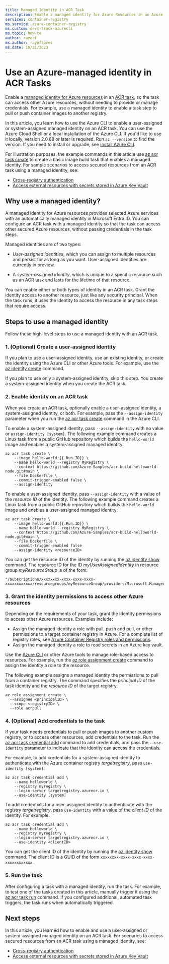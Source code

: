 ```yaml
---
title: Managed Identity in ACR Task
description: Enable a managed identity for Azure Resources in an Azure Container Registry task to access other Azure resources, without passing credentials.
services: container-registry
ms.service: azure-container-registry
ms.custom: devx-track-azurecli
ms.topic: how-to
author: rayoef
ms.author: rayoflores
ms.date: 10/31/2023
---
```


# Use an Azure-managed identity in ACR Tasks 

Enable a [managed identity for Azure resources](/azure/active-directory/managed-identities-azure-resources/overview) in an [ACR task](container-registry-tasks-overview.md), so the task can access other Azure resources, without needing to provide or manage credentials. For example, use a managed identity to enable a task step to pull or push container images to another registry.

In this article, you learn how to use the Azure CLI to enable a user-assigned or system-assigned managed identity on an ACR task. You can use the Azure Cloud Shell or a local installation of the Azure CLI. If you'd like to use it locally, version 2.0.68 or later is required. Run `az --version` to find the version. If you need to install or upgrade, see [Install Azure CLI][azure-cli-install].

For illustration purposes, the example commands in this article use [az acr task create][az-acr-task-create] to create a basic image build task that enables a managed identity. For sample scenarios to access secured resources from an ACR task using a managed identity, see:

* [Cross-registry authentication](container-registry-tasks-cross-registry-authentication.md)
* [Access external resources with secrets stored in Azure Key Vault](container-registry-tasks-authentication-key-vault.md)

## Why use a managed identity?

A managed identity for Azure resources provides selected Azure services with an automatically managed identity in Microsoft Entra ID. You can configure an ACR task with a managed identity so that the task can access other secured Azure resources, without passing credentials in the task steps.

Managed identities are of two types:

* *User-assigned identities*, which you can assign to multiple resources and persist for as long as you want. User-assigned identities are currently in preview.

* A *system-assigned identity*, which is unique to a specific resource such as an ACR task and lasts for the lifetime of that resource.

You can enable either or both types of identity in an ACR task. Grant the identity access to another resource, just like any security principal. When the task runs, it uses the identity to access the resource in any task steps that require access.

## Steps to use a managed identity

Follow these high-level steps to use a managed identity with an ACR task.

### 1. (Optional) Create a user-assigned identity

If you plan to use a user-assigned identity, use an existing identity, or create the identity using the Azure CLI or other Azure tools. For example, use the [az identity create][az-identity-create] command. 

If you plan to use only a system-assigned identity, skip this step. You create a system-assigned identity when you create the ACR task.

### 2. Enable identity on an ACR task

When you create an ACR task, optionally enable a user-assigned identity, a system-assigned identity, or both. For example, pass the `--assign-identity` parameter when you run the [az acr task create][az-acr-task-create] command in the Azure CLI.

To enable a system-assigned identity, pass `--assign-identity` with no value or `assign-identity [system]`. The following example command creates a Linux task from a public GitHub repository which builds the `hello-world` image and enables a system-assigned managed identity:

```azurecli
az acr task create \
    --image hello-world:{{.Run.ID}} \
    --name hello-world --registry MyRegistry \
    --context https://github.com/Azure-Samples/acr-build-helloworld-node.git#main \
    --file Dockerfile \
    --commit-trigger-enabled false \
    --assign-identity
```

To enable a user-assigned identity, pass `--assign-identity` with a value of the *resource ID* of the identity. The following example command creates a Linux task from a public GitHub repository which builds the `hello-world` image and enables a user-assigned managed identity:

```azurecli
az acr task create \
    --image hello-world:{{.Run.ID}} \
    --name hello-world --registry MyRegistry \
    --context https://github.com/Azure-Samples/acr-build-helloworld-node.git#main \
    --file Dockerfile \
    --commit-trigger-enabled false
    --assign-identity <resourceID>
```

You can get the resource ID of the identity by running the [az identity show][az-identity-show] command. The resource ID for the ID *myUserAssignedIdentity* in resource group *myResourceGroup* is of the form: 

```
"/subscriptions/xxxxxxxx-xxxx-xxxx-xxxx-xxxxxxxxxxxx/resourcegroups/myResourceGroup/providers/Microsoft.ManagedIdentity/userAssignedIdentities/myUserAssignedIdentity"
```

### 3. Grant the identity permissions to access other Azure resources

Depending on the requirements of your task, grant the identity permissions to access other Azure resources. Examples include:

* Assign the managed identity a role with pull, push and pull, or other permissions to a target container registry in Azure. For a complete list of registry roles, see [Azure Container Registry roles and permissions](container-registry-rbac-built-in-roles-overview.md). 
* Assign the managed identity a role to read secrets in an Azure key vault.

Use the [Azure CLI](/azure/role-based-access-control/role-assignments-cli) or other Azure tools to manage role-based access to resources. For example, run the [az role assignment create][az-role-assignment-create] command to assign the identity a role to the resource. 

The following example assigns a managed identity the permissions to pull from a container registry. The command specifies the *principal ID* of the task identity and the *resource ID* of the target registry.


```azurecli
az role assignment create \
  --assignee <principalID> \
  --scope <registryID> \
  --role acrpull
```

### 4. (Optional) Add credentials to the task

If your task needs credentials to pull or push images to another custom registry, or to access other resources, add credentials to the task. Run the [az acr task credential add][az-acr-task-credential-add] command to add credentials, and pass the `--use-identity` parameter to indicate that the identity can access the credentials. 

For example, to add credentials for a system-assigned identity to authenticate with the Azure container registry *targetregistry*, pass `use-identity [system]`:

```azurecli
az acr task credential add \
    --name helloworld \
    --registry myregistry \
    --login-server targetregistry.azurecr.io \
    --use-identity [system]
```

To add credentials for a user-assigned identity to authenticate with the registry *targetregistry*, pass `use-identity` with a value of the *client ID* of the identity. For example:

```azurecli
az acr task credential add \
    --name helloworld \
    --registry myregistry \
    --login-server targetregistry.azurecr.io \
    --use-identity <clientID>
```

You can get the client ID of the identity by running the [az identity show][az-identity-show] command. The client ID is a GUID of the form `xxxxxxxx-xxxx-xxxx-xxxx-xxxxxxxxxxxx`.

### 5. Run the task

After configuring a task with a managed identity, run the task. For example, to test one of the tasks created in this article, manually trigger it using the [az acr task run][az-acr-task-run] command. If you configured additional, automated task triggers, the task runs when automatically triggered.

## Next steps

In this article, you learned how to enable and use a user-assigned or system-assigned managed identity on an ACR task. For scenarios to access secured resources from an ACR task using a managed identity, see:

* [Cross-registry authentication](container-registry-tasks-cross-registry-authentication.md)
* [Access external resources with secrets stored in Azure Key Vault](container-registry-tasks-authentication-key-vault.md)


<!-- LINKS - Internal -->
[az-role-assignment-create]: /cli/azure/role/assignment#az_role_assignment_create
[az-identity-create]: /cli/azure/identity#az_identity_create
[az-identity-show]: /cli/azure/identity#az_identity_show
[az-acr-task-create]: /cli/azure/acr/task#az_acr_task_create
[az-acr-task-run]: /cli/azure/acr/task#az_acr_task_run
[az-acr-task-credential-add]: /cli/azure/acr/task/credential#az_acr_task_credential_add
[azure-cli-install]: /cli/azure/install-azure-cli
